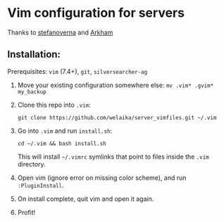Vim configuration for servers
=============================

Thanks to [stefanoverna](https://github.com/stefanoverna) and [Arkham](https://github.com/Arkham)

## Installation:

Prerequisites: `vim` (7.4+), `git`, `silversearcher-ag`

1. Move your existing configuration somewhere else:
   `mv .vim* .gvim* my_backup`

2. Clone this repo into `.vim`:

   `git clone https://github.com/welaika/server_vimfiles.git ~/.vim`

3. Go into `.vim` and run `install.sh`:

   `cd ~/.vim && bash install.sh`

   This will install `~/.vimrc` symlinks that point to
   files inside the `.vim` directory.

4. Open vim (ignore error on missing color scheme), and run `:PluginInstall`.

5. On install complete, quit vim and open it again.

6. Profit!
